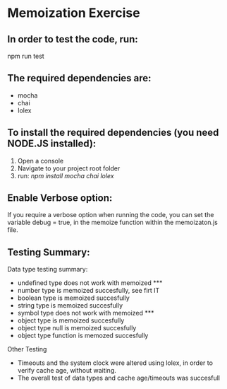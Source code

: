 # Memoization Exercise 

## In order to test the code, run:
npm run test

## The required dependencies are:
* mocha
* chai
* lolex

## To install the required dependencies (you need NODE.JS installed):
1. Open a console
1. Navigate to your project root folder
1. run: *npm install mocha chai lolex*

## Enable Verbose option:
If you require a verbose option when running the code, you can set the variable debug = true, in the memoize function within the memoizaton.js file.

## Testing Summary:

Data type testing summary:
* undefined type does not work with memoized   ***
* number type is memoized succesfully, see firt IT
* boolean type is memoized succesfully
* string type is memoized succesfully
* symbol type does not work with memoized      ***
* object type is memoized succesfully
* object type null is memoized succesfully
* object type function is memozed succesfully

Other Testing
* Timeouts and the system clock were altered using lolex, in order to verify cache age, without waiting.
* The overall test of data types and cache age/timeouts was succesfull
